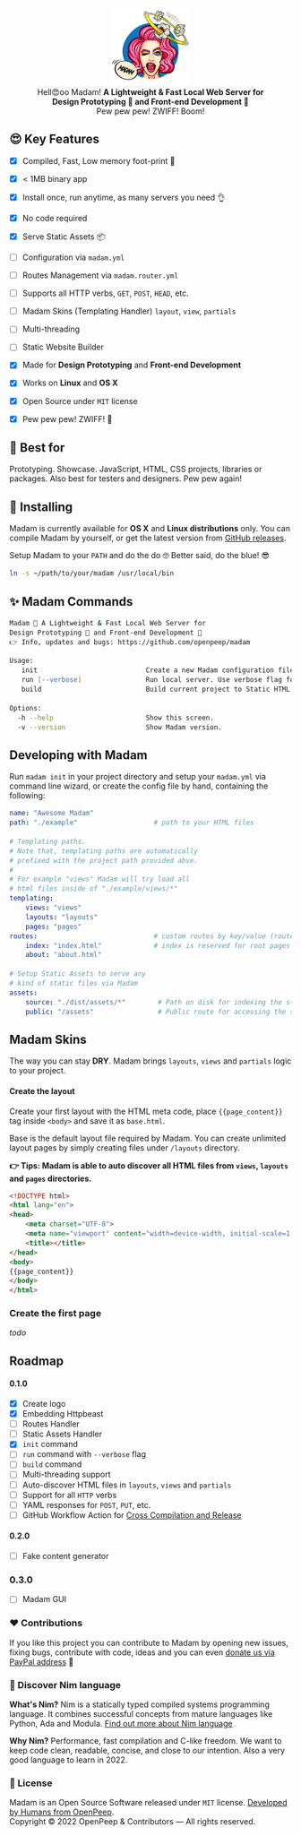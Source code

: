 <p align="center"><img src=".github/madam.png" width="140px"><br>Hell😍oo Madam! <strong>A Lightweight & Fast Local Web Server for<br>Design Prototyping 🎨 and Front-end Development 🌈</strong><br> Pew pew pew! ZWIFF! Boom!</p>

## 😍 Key Features
- [x] Compiled, Fast, Low memory foot-print 🍃
- [x] < 1MB binary app
- [x] Install once, run anytime, as many servers you need 👌
- [x] No code required
- [x] Serve Static Assets 📦
- [ ] Configuration via `madam.yml`
- [ ] Routes Management via `madam.router.yml`
- [ ] Supports all HTTP verbs, `GET`, `POST`, `HEAD`, etc.
- [ ] Madam Skins (Templating Handler) `layout`, `view`, `partials`
- [ ] Multi-threading
- [ ] Static Website Builder
- [x] Made for **Design Prototyping** and **Front-end Development**
- [x] Works on **Linux** and **OS X**
- [x] Open Source under `MIT` license
- [x] Pew pew pew! ZWIFF! 💋


## 🥳 Best for
Prototyping. Showcase. JavaScript, HTML, CSS projects, libraries or packages. Also best for testers and designers. Pew pew again!

## 💅 Installing
Madam is currently available for **OS X** and **Linux distributions** only. You can compile Madam by yourself, or get the latest version from [GitHub releases](https://github.com/openpeep/madam/releases).

Setup Madam to your `PATH` and do the do 🤓 Better said, do the blue! 😎
```zsh
ln -s ~/path/to/your/madam /usr/local/bin
```

## ✨ Madam Commands
```zsh
Madam 💋 A Lightweight & Fast Local Web Server for
Design Prototyping 🎨 and Front-end Development 🌈
👉 Info, updates and bugs: https://github.com/openpeep/madam

Usage:
   init                           Create a new Madam configuration file from CLI
   run [--verbose]                Run local server. Use verbose flag for tracking requests
   build                          Build current project to Static HTML Website

Options:
  -h --help                       Show this screen.
  -v --version                    Show Madam version.
```

## Developing with Madam
Run `madam init` in your project directory and setup your `madam.yml` via command line wizard, or create the config file by hand, containing the following:

```yaml
name: "Awesome Madam"
path: "./example"                   # path to your HTML files

# Templating paths.
# Note that, templating paths are automatically
# prefixed with the project path provided abve.
# 
# For example "views" Madam will try load all
# html files inside of "./example/views/*"
templating:
    views: "views"
    layouts: "layouts"
    pages: "pages"
routes:                             # custom routes by key/value (route/filename)
    index: "index.html"             # index is reserved for root pages
    about: "about.html"

# Setup Static Assets to serve any
# kind of static files via Madam
assets:
    source: "./dist/assets/*"        # Path on disk for indexing the static assets
    public: "/assets"                # Public route for accessing the static assets
```

## Madam Skins
The way you can stay **DRY**. Madam brings `layouts`, `views` and `partials` logic to your project.

#### Create the layout
Create your first layout with the HTML meta code, place `{{page_content}}` tag inside `<body>` and save it as `base.html`.

Base is the default layout file required by Madam. You can create unlimited layout pages by simply creating files under `/layouts` directory.

**👉 Tips: Madam is able to auto discover all HTML files from `views`, `layouts` and `pages` directories.**

```html
<!DOCTYPE html>
<html lang="en">
<head>
    <meta charset="UTF-8">
    <meta name="viewport" content="width=device-width, initial-scale=1.0">
    <title></title>
</head>
<body>
{{page_content}}
</body>
</html>
```

### Create the first page
_todo_


## Roadmap
#### 0.1.0
- [x] Create logo
- [x] Embedding Httpbeast
- [ ] Routes Handler
- [ ] Static Assets Handler
- [x] `init` command
- [ ] `run` command with `--verbose` flag
- [ ] `build` command
- [ ] Multi-threading support
- [ ] Auto-discover HTML files in `layouts`, `views` and `partials`
- [ ] Support for all `HTTP` verbs
- [ ] YAML responses for `POST`, `PUT`, etc.
- [ ] GitHub Workflow Action for [Cross Compilation and Release](https://github.com/nim-lang/Nim/wiki/BuildServices#8-cross-compilation-and-release)

#### 0.2.0
- [ ] Fake content generator

### 0.3.0
- [ ] Madam GUI

### ❤ Contributions
If you like this project you can contribute to Madam by opening new issues, fixing bugs, contribute with code, ideas and you can even [donate us via PayPal address](https://www.paypal.com/donate/?hosted_button_id=RJK3ZTDWPL55C) 🥰

### 👑 Discover Nim language
<strong>What's Nim?</strong> Nim is a statically typed compiled systems programming language. It combines successful concepts from mature languages like Python, Ada and Modula. [Find out more about Nim language](https://nim-lang.org/)

<strong>Why Nim?</strong> Performance, fast compilation and C-like freedom. We want to keep code clean, readable, concise, and close to our intention. Also a very good language to learn in 2022.

### 🎩 License
Madam is an Open Source Software released under `MIT` license. [Developed by Humans from OpenPeep](https://github.com/openpeep).<br>
Copyright &copy; 2022 OpenPeep & Contributors &mdash; All rights reserved.
